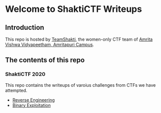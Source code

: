 # Welcome to ShaktiCTF Writeups

## Introduction

This repo is hosted by [TeamShakti](http://Team-Shakti.github.io/),  the women-only CTF team of [Amrita Vishwa Vidyapeetham, Amritapuri Campus](https://www.amrita.edu/amritapuri/).

## The contents of this repo 

### ShaktiCTF 2020
This repo contains the writeups of varoius challenges from CTFs we have attempted.

- [Reverse Engineering](/../ShaktiCTF20/reversing/intro/)
- [Binary Exploitation](/../ShaktiCTF20/pwning/intro/)


